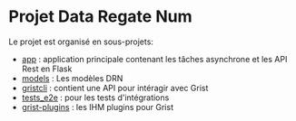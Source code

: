 # Projet Data Regate Num

Le projet est organisé en sous-projets: 
 - [app](./app/) : application principale contenant les tâches asynchrone et les API Rest en Flask
 - [models](./models/) : Les modèles DRN
 - [gristcli](.gristcli/) : contient une API pour intéragir avec Grist
 - [tests_e2e](./tests_e2e/) : pour les tests d'intégrations
 - [grist-plugins](.grist-plugins/) : les IHM plugins pour Grist

